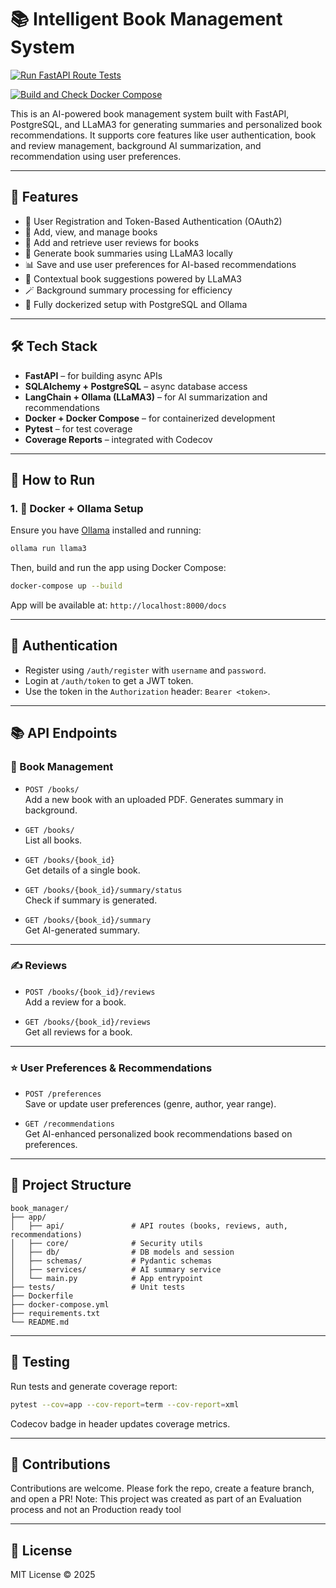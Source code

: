# 📚 Intelligent Book Management System

[![Run FastAPI Route Tests](https://github.com/turbotrail/book_manager/actions/workflows/unit_test.yaml/badge.svg)](https://github.com/turbotrail/book_manager/actions/workflows/unit_test.yaml)

[![Build and Check Docker Compose](https://github.com/turbotrail/book_manager/actions/workflows/build.yaml/badge.svg)](https://github.com/turbotrail/book_manager/actions/workflows/build.yaml)

This is an AI-powered book management system built with FastAPI, PostgreSQL, and LLaMA3 for generating summaries and personalized book recommendations. It supports core features like user authentication, book and review management, background AI summarization, and recommendation using user preferences.

---

## 🧰 Features

- 🔐 User Registration and Token-Based Authentication (OAuth2)
- 📖 Add, view, and manage books
- 📝 Add and retrieve user reviews for books
- 🤖 Generate book summaries using LLaMA3 locally
- 📊 Save and use user preferences for AI-based recommendations
- 🧠 Contextual book suggestions powered by LLaMA3
- 🪄 Background summary processing for efficiency
- 🐳 Fully dockerized setup with PostgreSQL and Ollama

---

## 🛠 Tech Stack

- **FastAPI** – for building async APIs
- **SQLAlchemy + PostgreSQL** – async database access
- **LangChain + Ollama (LLaMA3)** – for AI summarization and recommendations
- **Docker + Docker Compose** – for containerized development
- **Pytest** – for test coverage
- **Coverage Reports** – integrated with Codecov

---

## 🚀 How to Run

### 1. 🐳 Docker + Ollama Setup

Ensure you have [Ollama](https://ollama.ai) installed and running:

```bash
ollama run llama3
```

Then, build and run the app using Docker Compose:

```bash
docker-compose up --build
```

App will be available at: `http://localhost:8000/docs`

---

## 🔑 Authentication

- Register using `/auth/register` with `username` and `password`.
- Login at `/auth/token` to get a JWT token.
- Use the token in the `Authorization` header: `Bearer <token>`.

---

## 📚 API Endpoints

### 📘 Book Management

- `POST /books/`  
  Add a new book with an uploaded PDF. Generates summary in background.

- `GET /books/`  
  List all books.

- `GET /books/{book_id}`  
  Get details of a single book.

- `GET /books/{book_id}/summary/status`  
  Check if summary is generated.

- `GET /books/{book_id}/summary`  
  Get AI-generated summary.

---

### ✍️ Reviews

- `POST /books/{book_id}/reviews`  
  Add a review for a book.

- `GET /books/{book_id}/reviews`  
  Get all reviews for a book.

---

### ⭐ User Preferences & Recommendations

- `POST /preferences`  
  Save or update user preferences (genre, author, year range).

- `GET /recommendations`  
  Get AI-enhanced personalized book recommendations based on preferences.

---

## 📂 Project Structure

```
book_manager/
├── app/
│   ├── api/               # API routes (books, reviews, auth, recommendations)
│   ├── core/              # Security utils
│   ├── db/                # DB models and session
│   ├── schemas/           # Pydantic schemas
│   ├── services/          # AI summary service
│   └── main.py            # App entrypoint
├── tests/                 # Unit tests
├── Dockerfile
├── docker-compose.yml
├── requirements.txt
└── README.md
```

---

## 🧪 Testing

Run tests and generate coverage report:

```bash
pytest --cov=app --cov-report=term --cov-report=xml
```

Codecov badge in header updates coverage metrics.

---

## 📝 Contributions

Contributions are welcome. Please fork the repo, create a feature branch, and open a PR! Note: This project was created as part of an Evaluation process and not an Production ready tool

---

## 📄 License

MIT License © 2025